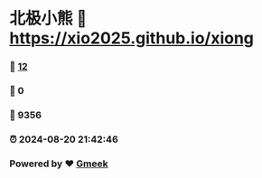 # 北极小熊 :link: https://xio2025.github.io/xiong 
### :page_facing_up: [12](https://xio2025.github.io/xiong/tag.html) 
### :speech_balloon: 0 
### :hibiscus: 9356 
### :alarm_clock: 2024-08-20 21:42:46 
### Powered by :heart: [Gmeek](https://github.com/Meekdai/Gmeek)
